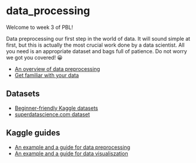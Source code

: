 # data_processing

Welcome to week 3 of PBL!

Data preprocessing our first step in the world of data. It will sound simple at first, but this is actually the most crucial work done by a data scientist. All you need is an appropriate dataset and bags full of patience. Do not worry we got you covered! 😀

- [An overview of data preprocessing](https://towardsdatascience.com/data-preprocessing-3cd01eefd438)
- [Get familiar with your data](https://www.kaggle.com/dansbecker/basic-data-exploration)

## Datasets

- [Beginner-friendly Kaggle datasets](https://www.kaggle.com/rtatman/fun-beginner-friendly-datasets)
- [superdatascience.com dataset](https://sds-platform-private.s3-us-east-2.amazonaws.com/uploads/P14-Part1-Data-Preprocessing.zip)

## Kaggle guides

- [An example and a guide for data preprocessing](https://www.kaggle.com/anirban7/data-preprocessing-for-beginners)
- [An example and a guide for data visualiszation](https://www.kaggle.com/residentmario/welcome-to-data-visualization)
